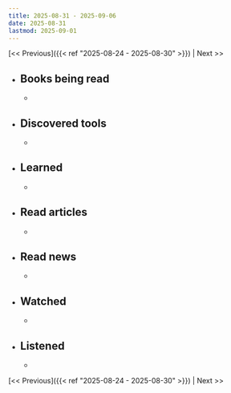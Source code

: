 ```yaml
---
title: 2025-08-31 - 2025-09-06
date: 2025-08-31
lastmod: 2025-09-01
---
```


[<< Previous]({{< ref "2025-08-24 - 2025-08-30" >}}) | Next >>

- ## Books being read
  -

- ## Discovered tools
  -

- ## Learned
  -

- ## Read articles
  -

- ## Read news
  -

- ## Watched
  -

- ## Listened
  -

[<< Previous]({{< ref "2025-08-24 - 2025-08-30" >}}) | Next >>
